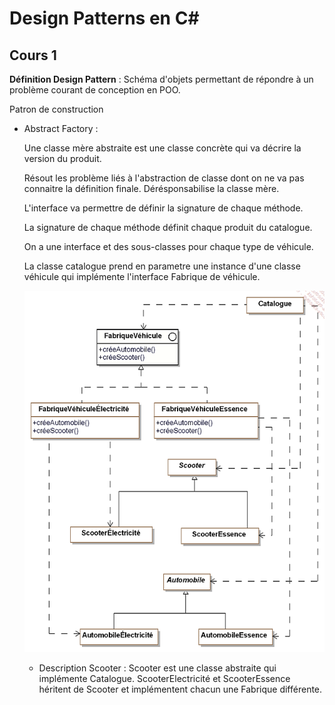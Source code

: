 # **Design Patterns en C#**

## Cours 1

**Définition Design Pattern** : Schéma d'objets permettant de répondre à un problème courant de conception en POO.

Patron de construction

- Abstract Factory :

    Une classe mère abstraite est une classe concrète qui va décrire la version du produit.

    Résout les problème liés à l'abstraction de classe dont on ne va pas connaitre la définition finale. Dérésponsabilise la classe mère.

    L'interface va permettre de définir la signature de chaque méthode.

    La signature de chaque méthode définit chaque produit du catalogue.

    On a une interface et des sous-classes pour chaque type de véhicule.

    La classe catalogue prend en parametre une instance d'une classe véhicule qui implémente l'interface Fabrique de véhicule.

  ![Diagramme Abstract Factory](img/abstractfactory.png)

  - Description Scooter : Scooter est une classe abstraite qui implémente Catalogue. ScooterElectricité et ScooterEssence héritent de Scooter et implémentent chacun une Fabrique différente. 
